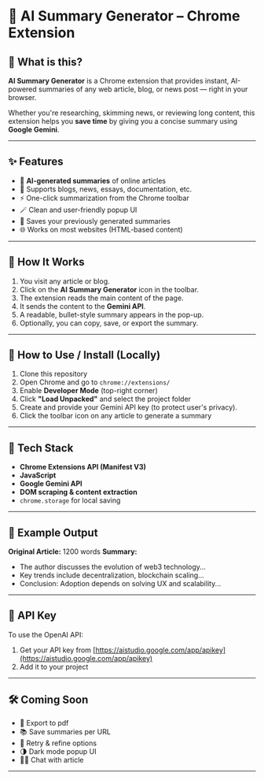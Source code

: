 # 📄 AI Summary Generator – Chrome Extension

## 🧠 What is this?

**AI Summary Generator** is a Chrome extension that provides instant, AI-powered summaries of any web article, blog, or news post — right in your browser.

Whether you're researching, skimming news, or reviewing long content, this extension helps you **save time** by giving you a concise summary using **Google Gemini**.

---

## ✨ Features

* 🧠 **AI-generated summaries** of online articles
* 📄 Supports blogs, news, essays, documentation, etc.
* ⚡ One-click summarization from the Chrome toolbar
* 🪄 Clean and user-friendly popup UI
* 💾 Saves your previously generated summaries
* 🌐 Works on most websites (HTML-based content)

---

## 📸 How It Works

1. You visit any article or blog.
2. Click on the **AI Summary Generator** icon in the toolbar.
3. The extension reads the main content of the page.
4. It sends the content to the **Gemini API**.
5. A readable, bullet-style summary appears in the pop-up.
6. Optionally, you can copy, save, or export the summary.

---

## 🔧 How to Use / Install (Locally)

1. Clone this repository
2. Open Chrome and go to `chrome://extensions/`
3. Enable **Developer Mode** (top-right corner)
4. Click **"Load Unpacked"** and select the project folder
5. Create and provide your Gemini API key (to protect user's privacy).
6. Click the toolbar icon on any article to generate a summary

---

## 🧪 Tech Stack

* **Chrome Extensions API (Manifest V3)**
* **JavaScript**
* **Google Gemini API**
* **DOM scraping & content extraction**
* `chrome.storage` for local saving

---

## 🧠 Example Output

**Original Article:** 1200 words
**Summary:**

* The author discusses the evolution of web3 technology...
* Key trends include decentralization, blockchain scaling...
* Conclusion: Adoption depends on solving UX and scalability...

---

## 🔐 API Key

To use the OpenAI API:

1. Get your API key from [https://aistudio.google.com/app/apikey](https://aistudio.google.com/app/apikey)
2. Add it to your project

---

## 🛠️ Coming Soon

* 📝 Export to pdf
* 📚 Save summaries per URL
* 🔄 Retry & refine options
* 🌗 Dark mode popup UI
* 🧑‍💼 Chat with article

---
